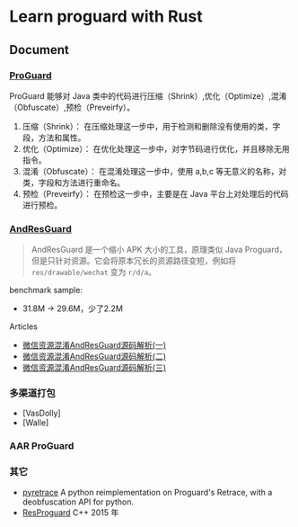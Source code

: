 # Learn proguard with Rust



## Document

### [ProGuard](https://github.com/Guardsquare/proguard)

ProGuard 能够对 Java 类中的代码进行压缩（Shrink）,优化（Optimize）,混淆（Obfuscate）,预检（Preveirfy）。

1. 压缩（Shrink）：    在压缩处理这一步中，用于检测和删除没有使用的类，字段，方法和属性。
2. 优化（Optimize）：  在优化处理这一步中，对字节码进行优化，并且移除无用指令。
3. 混淆（Obfuscate）： 在混淆处理这一步中，使用 a,b,c 等无意义的名称，对类，字段和方法进行重命名。
4. 预检（Preveirfy）： 在预检这一步中，主要是在 Java 平台上对处理后的代码进行预检。

### [AndResGuard](https://github.com/shwenzhang/AndResGuard)

> AndResGuard 是一个缩小 APK 大小的工具，原理类似 Java Proguard，但是只针对资源。它会将原本冗长的资源路径变短，例如将 `res/drawable/wechat` 变为 `r/d/a`。

benchmark sample:

 - 31.8M -> 29.6M，少了2.2M

Articles

 - [微信资源混淆AndResGuard源码解析(一)](https://cc1over.github.io/2019/08/08/%E5%BE%AE%E4%BF%A1%E8%B5%84%E6%BA%90%E6%B7%B7%E6%B7%86AndResGuard%E6%BA%90%E7%A0%81%E8%A7%A3%E6%9E%90/)
 - [微信资源混淆AndResGuard源码解析(二)](https://cc1over.github.io/2019/08/09/%E5%BE%AE%E4%BF%A1%E8%B5%84%E6%BA%90%E6%B7%B7%E6%B7%86AndResGuard%E6%BA%90%E7%A0%81%E8%A7%A3%E6%9E%90(%E4%BA%8C)/)
 - [微信资源混淆AndResGuard源码解析(三)](https://cc1over.github.io/2019/08/10/%E5%BE%AE%E4%BF%A1%E8%B5%84%E6%BA%90%E6%B7%B7%E6%B7%86AndResGuard%E6%BA%90%E7%A0%81%E8%A7%A3%E6%9E%90(%E4%B8%89)/)

### 多渠道打包

 - [VasDolly]
 - [Walle]

### AAR ProGuard

### 其它

 - [pyretrace](https://github.com/EverythingMe/pyretrace) A python reimplementation on Proguard's Retrace, with a deobfuscation API for python.
 - [ResProguard](https://github.com/JohnnyYin/ResProguard) C++ 2015 年


